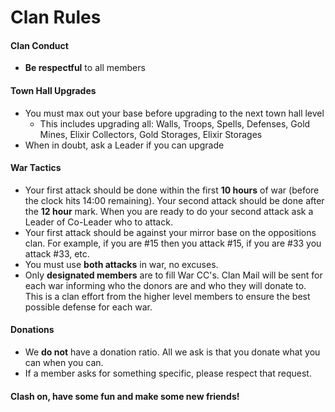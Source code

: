 # Clan Rules

#### Clan Conduct

* **Be respectful** to all members

#### Town Hall Upgrades

* You must max out your base before upgrading to the next town hall level
  * This includes upgrading all: Walls, Troops, Spells, Defenses, Gold Mines, Elixir Collectors, Gold Storages, Elixir Storages
* When in doubt, ask a Leader if you can upgrade

#### War Tactics

* Your first attack should be done within the first **10 hours** of war (before the clock hits 14:00 remaining). Your second attack should be done after the **12 hour** mark. When you are ready to do your second attack ask a Leader of Co-Leader who to attack.
* Your first attack should be against your mirror base on the oppositions clan. For example, if you are #15 then you attack #15, if you are #33 you attack #33, etc.
* You must use **both attacks** in war, no excuses.
* Only **designated members** are to fill War CC's. Clan Mail will be sent for each war informing who the donors are and who they will donate to. This is a clan effort from the higher level members to ensure the best possible defense for each war.

#### Donations

* We **do not** have a donation ratio. All we ask is that you donate what you can when you can.
* If a member asks for something specific, please respect that request.

#### Clash on, have some fun and make some new friends!

